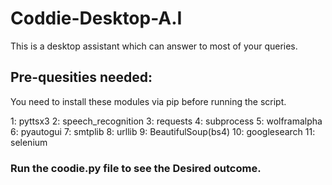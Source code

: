 # Coddie-Desktop-A.I
This is a desktop assistant which can answer to most of your queries.

<h2>Pre-quesities needed:</h2>
 You need to install these modules via pip before running the script.

1:  pyttsx3
2:  speech_recognition
3:  requests
4:  subprocess
5:  wolframalpha
6:  pyautogui
7:  smtplib
8:  urllib
9:  BeautifulSoup(bs4)
10: googlesearch
11: selenium


<h3>Run the coodie.py file to see the Desired outcome.

